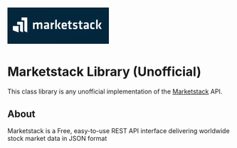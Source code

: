 <h1>
  <picture>
    <source media="(prefers-color-scheme: dark)" srcset="Screenshot 2024-06-20 191329.png">
    <source media="(prefers-color-scheme: light)" srcset="Screenshot 2024-06-20 191329.png">
    <img alt="MudBlazor" src="Screenshot 2024-06-20 191329.png">
  </picture>
</h1>

# Marketstack Library (Unofficial)

This class library is any unofficial implementation of the [Marketstack](https://marketstack.com/) API.

## About
Marketstack is a Free, easy-to-use REST API interface delivering worldwide stock market data in JSON format
